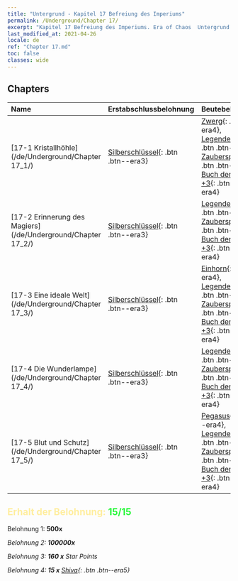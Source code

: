 ```yaml
---
title: "Untergrund - Kapitel 17 Befreiung des Imperiums"
permalink: /Underground/Chapter 17/
excerpt: "Kapitel 17 Befreiung des Imperiums. Era of Chaos  Untergrund - Kapitel 17. Befreiung des Imperiums"
last_modified_at: 2021-04-26
locale: de
ref: "Chapter 17.md"
toc: false
classes: wide
---
```


## Chapters

  | Name |  Erstabschlussbelohnung | Beutebelohnung |
  |:------------|:------------|:------------| 
  | [17-1 Kristallhöhle](/de/Underground/Chapter 17_1/) | [Silberschlüssel](/ItemsDE/con_693/){: .btn .btn--era3} | [Zwerg](/ItemsDE/unt_200/){: .btn .btn--era4}, [Legendenzertifikat](/ItemsDE/mat_67/){: .btn .btn--era5}, [Zauberspruchrollen](/ItemsDE/con_694/){: .btn .btn--era3}, [Buch der Essenzen +3](/ItemsDE/mat_60/){: .btn .btn--era4} |
  | [17-2 Erinnerung des Magiers](/de/Underground/Chapter 17_2/) | [Silberschlüssel](/ItemsDE/con_693/){: .btn .btn--era3} | [Legendenzertifikat](/ItemsDE/mat_67/){: .btn .btn--era5}, [Zauberspruchrollen](/ItemsDE/con_694/){: .btn .btn--era3}, [Buch der Essenzen +3](/ItemsDE/mat_60/){: .btn .btn--era4} |
  | [17-3 Eine ideale Welt](/de/Underground/Chapter 17_3/) | [Silberschlüssel](/ItemsDE/con_693/){: .btn .btn--era3} | [Einhorn](/ItemsDE/unt_204/){: .btn .btn--era4}, [Legendenzertifikat](/ItemsDE/mat_67/){: .btn .btn--era5}, [Zauberspruchrollen](/ItemsDE/con_694/){: .btn .btn--era3}, [Buch der Essenzen +3](/ItemsDE/mat_60/){: .btn .btn--era4} |
  | [17-4 Die Wunderlampe](/de/Underground/Chapter 17_4/) | [Silberschlüssel](/ItemsDE/con_693/){: .btn .btn--era3} | [Legendenzertifikat](/ItemsDE/mat_67/){: .btn .btn--era5}, [Zauberspruchrollen](/ItemsDE/con_694/){: .btn .btn--era3}, [Buch der Essenzen +3](/ItemsDE/mat_60/){: .btn .btn--era4} |
  | [17-5 Blut und Schutz](/de/Underground/Chapter 17_5/) | [Silberschlüssel](/ItemsDE/con_693/){: .btn .btn--era3} | [Pegasus](/ItemsDE/unt_202/){: .btn .btn--era4}, [Legendenzertifikat](/ItemsDE/mat_67/){: .btn .btn--era5}, [Zauberspruchrollen](/ItemsDE/con_694/){: .btn .btn--era3}, [Buch der Essenzen +3](/ItemsDE/mat_60/){: .btn .btn--era4} |


## <span style="color: #ffeea0">Erhalt der Belohnung: </span><span style="color: #27f73a">15/15</span>

 Belohnung 1:  **500x** <i class="fas fa-gem"/>

 Belohnung 2:  **100000x** <i class="fas fa-coins"/>

 Belohnung 3: **160 x** Star Points

 Belohnung 4: **15 x** [Shiva](/ItemsDE/her_376/){: .btn .btn--era5}

